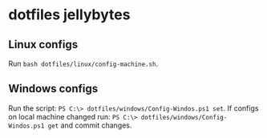 # dotfiles jellybytes

## Linux configs
Run `bash dotfiles/linux/config-machine.sh`.

## Windows configs
Run the script: `PS C:\> dotfiles/windows/Config-Windos.ps1 set`. 
If configs on local machine changed run: `PS C:\> dotfiles/windows/Config-Windos.ps1 get` and commit changes.